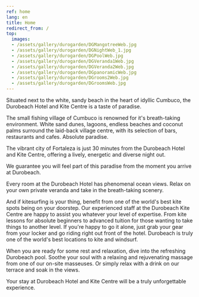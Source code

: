 ```yaml
---
ref: home
lang: en
title: Home
redirect_from: /
top:
  images:
  - /assets/gallery/durogarden/DGMangotreeWeb.jpg
  - /assets/gallery/durogarden/DGNightWeb_1.jpg
  - /assets/gallery/durogarden/DGPoolWeb.jpg
  - /assets/gallery/durogarden/DGVeranda1Web.jpg
  - /assets/gallery/durogarden/DGVeranda2Web.jpg
  - /assets/gallery/durogarden/DGpanoramicWeb.jpg
  - /assets/gallery/durogarden/DGrooms2Web.jpg
  - /assets/gallery/durogarden/DGroomsWeb.jpg
---
```

Situated next to the white, sandy beach in the heart of idyllic Cumbuco, the Durobeach Hotel and Kite Centre is a taste of paradise.

The small fishing village of Cumbuco is renowned for it's breath-taking environment. White sand dunes, lagoons, endless beaches and coconut palms surround the laid-back village centre, with its selection of bars, restaurants and cafes. Absolute paradise.

The vibrant city of Fortaleza is just 30 minutes from the Durobeach Hotel and Kite Centre, offering a lively, energetic and diverse night out.

We guarantee you will feel part of this paradise from the moment you arrive at Durobeach.

Every room at the Durobeach Hotel has phenomenal ocean views. Relax on your own private veranda and take in the breath-taking scenery.

And if kitesurfing is your thing, benefit from one of the world's best kite spots being on your doorstep. Our experienced staff at the Durobeach Kite Centre are happy to assist you whatever your level of expertise. From kite lessons for absolute beginners to advanced tuition for those wanting to take things to another level. If you're happy to go it alone, just grab your gear from your locker and go riding right out front of the hotel. Durobeach is truly one of the world's best locations to kite and windsurf.

When you are ready for some rest and relaxation, dive into the refreshing Durobeach pool. Soothe your soul with a relaxing and rejuvenating massage from one of our on-site masseuses. Or simply relax with a drink on our terrace and soak in the views.

Your stay at Durobeach Hotel and Kite Centre will be a truly unforgettable experience.
